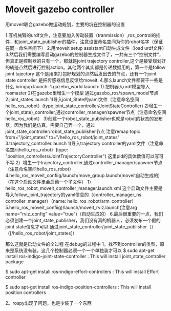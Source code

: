 # Moveit gazebo controller 

用moveit联合gazebo做运动规划，主要的坑在控制器的设置

1.写机械臂的urdf文件，注意要加入传动装置（tranmission）,ros_control的插件，和joint_state_publisher的插件，注意设置命名空间为你的robot名字（保证在同一命名空间下）
2.用moveit setup assistant自动生成文件（load urdf文件）
3.然后我们需要编写启动gazebo的控制器生成文件了，一共有三个“控制文件”，但真正是控制器的只有一个，那就是joint trajectory controller,这个是接受规划好的轨迹点然后进行控制action。其他两个其实都是传递数据用的，第一个是follow joint tajectory 这个是用来打包好规划的点然后发出去的节点，还有一个joint state controller 是把传感器信息反馈给moveit.
4.那么launch文件都要干一些是什么
bringup.launch:
1.gazebo_world.launch:
1).把机器人urdf模型导入rosmaster
2)在gazebo里增生一个模型 通过gazebo_ros/spawn_model节点
2.joint_states.launch
1)导入joint_State的yaml文件（注意命名空间hello_ros_robot）(type:joint_state_controller/JointStateController)
2)增生一个joint_state)_controller,通过controller_manager/spawner节点（注意命名空间hello_ros_robot）
3)创建一个robot_state_publisher也就是robot的状态的发布器，因为我们是仿真，需要自己弄一个，通过joint_state_controller/robot_state_publisher节点 注意remap topic from="/joint_states" to="/hello_ros_robot/joint_states"
3.trajectory_controller.launch
1)导入trajectory controller的yaml文件（注意命名空间hello_ros_robot）(type: "position_controllers/JointTrajectoryController")  这里pid的具体数值可以写可不写
2）增生一个trajectory_controller,通过controller_manager/spawner节点（注意命名空间hello_ros_robot）
4.hello_ros_moveit_confiig/launch/move_group.launch(moveit自动生成的)（在这个启动文件里会启动一个子文件）
1）hello_ros_robot_moveit_controller_manager.launch.xml 这个启动文件主要是导入follow_joint_trajectory的yaml信息的（controller_manager_ns: controller_manager）（name: hello_ros_robot/arm_controller）
5.hello_ros_moveit_confiig)/launch/moveit_rviz.launch(注意arg name="rviz_config" value="true")（自动生成的）
6.最后很重要的一点，我们必须创建一个joint_state_publisher，我们没有真的机器人，必须发布一个假的joint state信息才可以 通过joint_state_controller/joint_state_publisher（<param name="/use_gui" value="false"/>）（<rosparam param="/source_list">[/hello_ros_robot/joint_states]</rosparam>）


那么这就是启动文件的全过程
在debug的过程中
1。找不到controller的类型，原来是系统没有装，这几个控制器必须一个一个单独装才可以
$ sudo apt-get install ros-indigo-joint-state-controller : This will install joint_state_controller package

$ sudo apt-get install ros-indigo-effort-controllers : This will install Effort controller

$ sudo apt-get install ros-indigo-position-controllers : This will install position controllers

2。rospy出现了问题，也是少装了一个东西